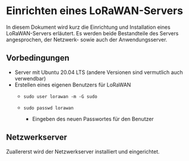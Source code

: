 # Einrichten eines LoRaWAN-Servers
In diesem Dokument wird kurz die Einrichtung und Installation eines LoRaWAN-Servers erläutert. Es werden beide Bestandteile des Servers angesprochen, der Netzwerk- sowie auch der Anwendungsserver.

## Vorbedingungen
- Server mit Ubuntu 20.04 LTS (andere Versionen sind vermutlich auch verwendbar)
- Erstellen eines eigenen Benutzers für LoRaWAN
	- `sudo user lorawan -m -G sudo`

	- `sudo passwd lorawan`
		- Eingeben des neuen Passwortes für den Benutzer

## Netzwerkserver
Zuallererst wird der Netzwerkserver installiert und eingerichtet. 